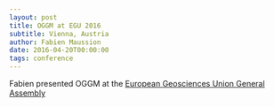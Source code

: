 ```yaml
---
layout: post
title: OGGM at EGU 2016
subtitle: Vienna, Austria
author: Fabien Maussion
date: 2016-04-20T00:00:00
tags: conference
---
```


Fabien presented OGGM at the [European Geosciences Union General Assembly](http://meetingorganizer.copernicus.org/EGU2016/orals/20092)

